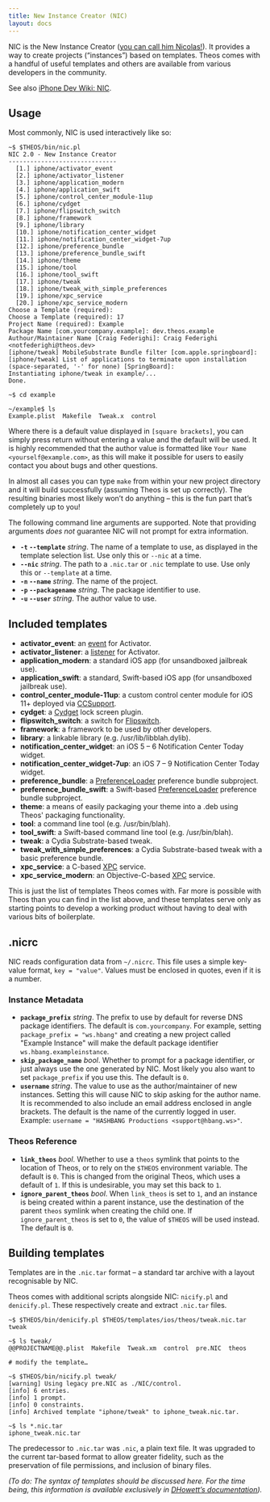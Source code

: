 ```yaml
---
title: New Instance Creator (NIC)
layout: docs
---
```


NIC is the New Instance Creator ([you can call him Nicolas!](https://github.com/theos/theos/commit/6c623614612ac07d1963c851e4a54302be6bf40d)). It provides a way to create projects (“instances”) based on templates. Theos comes with a handful of useful templates and others are available from various developers in the community.

See also [iPhone Dev Wiki: NIC](http://iphonedev.wiki/index.php/NIC).

## Usage
Most commonly, NIC is used interactively like so:

```console
~$ $THEOS/bin/nic.pl
NIC 2.0 - New Instance Creator
------------------------------
  [1.] iphone/activator_event
  [2.] iphone/activator_listener
  [3.] iphone/application_modern
  [4.] iphone/application_swift
  [5.] iphone/control_center_module-11up
  [6.] iphone/cydget
  [7.] iphone/flipswitch_switch
  [8.] iphone/framework
  [9.] iphone/library
  [10.] iphone/notification_center_widget
  [11.] iphone/notification_center_widget-7up
  [12.] iphone/preference_bundle
  [13.] iphone/preference_bundle_swift
  [14.] iphone/theme
  [15.] iphone/tool
  [16.] iphone/tool_swift
  [17.] iphone/tweak
  [18.] iphone/tweak_with_simple_preferences
  [19.] iphone/xpc_service
  [20.] iphone/xpc_service_modern
Choose a Template (required):
Choose a Template (required): 17
Project Name (required): Example
Package Name [com.yourcompany.example]: dev.theos.example
Authour/Maintainer Name [Craig Federighi]: Craig Federighi <notfederighi@theos.dev>
[iphone/tweak] MobileSubstrate Bundle filter [com.apple.springboard]:
[iphone/tweak] List of applications to terminate upon installation (space-separated, '-' for none) [SpringBoard]:
Instantiating iphone/tweak in example/...
Done.

~$ cd example

~/example$ ls
Example.plist  Makefile  Tweak.x  control
```

Where there is a default value displayed in `[square brackets]`, you can simply press return without entering a value and the default will be used. It is highly recommended that the author value is formatted like `Your Name <yourself@example.com>`, as this will make it possible for users to easily contact you about bugs and other questions.

In almost all cases you can type `make` from within your new project directory and it will build successfully (assuming Theos is set up correctly). The resulting binaries most likely won’t do anything – this is the fun part that’s completely up to you!

The following command line arguments are supported. Note that providing arguments *does not* guarantee NIC will not prompt for extra information.

* **`-t` `--template`** *string*. The name of a template to use, as displayed in the template selection list. Use only this or `--nic` at a time.
* **`--nic`** *string*. The path to a `.nic.tar` or `.nic` template to use. Use only this or `--template` at a time.
* **`-n` `--name`** *string*. The name of the project.
* **`-p` `--packagename`** *string*. The package identifier to use.
* **`-u` `--user`** *string*. The author value to use.

## Included templates
* **activator_event**: an [event](http://iphonedev.wiki/index.php/Libactivator#Sending_Events_.28via_LAEvent.29) for Activator.
* **activator_listener**: a [listener](http://iphonedev.wiki/index.php/Libactivator#Observing_Events_.28via_LAListener.29) for Activator.
* **application_modern**: a standard iOS app (for unsandboxed jailbreak use).
* **application_swift**: a standard, Swift-based iOS app (for unsandboxed jailbreak use).
* **control_center_module-11up**: a custom control center module for iOS 11+ deployed via [CCSupport](https://github.com/opa334/CCSupport/wiki).
* **cydget**: a [Cydget](https://cydia.saurik.com/info/cydget/) lock screen plugin.
* **flipswitch_switch**: a switch for [Flipswitch](https://github.com/A3Tweaks/Flipswitch).
* **framework**: a framework to be used by other developers.
* **library**: a linkable library (e.g. /usr/lib/libblah.dylib).
* **notification_center_widget**: an iOS 5 – 6 Notification Center Today widget.
* **notification_center_widget-7up**: an iOS 7 – 9 Notification Center Today widget.
* **preference_bundle**: a [PreferenceLoader](http://iphonedev.wiki/index.php/PreferenceLoader) preference bundle subproject.
* **preference_bundle_swift**: a Swift-based [PreferenceLoader](http://iphonedev.wiki/index.php/PreferenceLoader) preference bundle subproject.
* **theme**: a means of easily packaging your theme into a .deb using Theos' packaging functionality.
* **tool**: a command line tool (e.g. /usr/bin/blah).
* **tool_swift**: a Swift-based command line tool (e.g. /usr/bin/blah).
* **tweak**: a Cydia Substrate-based tweak.
* **tweak_with_simple_preferences**: a Cydia Substrate-based tweak with a basic preference bundle.
* **xpc_service**: a C-based [XPC](https://developer.apple.com/library/content/documentation/MacOSX/Conceptual/BPSystemStartup/Chapters/CreatingXPCServices.html) service.
* **xpc_service_modern**: an Objective-C-based [XPC](https://developer.apple.com/library/content/documentation/MacOSX/Conceptual/BPSystemStartup/Chapters/CreatingXPCServices.html) service.

This is just the list of templates Theos comes with. Far more is possible with Theos than you can find in the list above, and these templates serve only as starting points to develop a working product without having to deal with various bits of boilerplate.

## .nicrc
NIC reads configuration data from `~/.nicrc`. This file uses a simple key-value format, `key = "value"`. Values must be enclosed in quotes, even if it is a number.

### Instance Metadata
* **`package_prefix`** *string*. The prefix to use by default for reverse DNS package identifiers. The default is `com.yourcompany`. For example, setting `package_prefix = "ws.hbang"` and creating a new project called "Example Instance" will make the default package identifier `ws.hbang.exampleinstance`.
* **`skip_package_name`** *bool*. Whether to prompt for a package identifier, or just always use the one generated by NIC. Most likely you also want to set `package_prefix` if you use this. The default is `0`.
* **`username`** *string*. The value to use as the author/maintainer of new instances. Setting this will cause NIC to skip asking for the author name. It is recommended to also include an email address enclosed in angle brackets. The default is the name of the currently logged in user. Example: `username = "HASHBANG Productions <support@hbang.ws>"`.

### Theos Reference
* **`link_theos`** *bool*. Whether to use a `theos` symlink that points to the location of Theos, or to rely on the `$THEOS` environment variable. The default is `0`. This is changed from the original Theos, which uses a default of `1`. If this is undesirable, you may set this back to `1`.
* **`ignore_parent_theos`** *bool*. When `link_theos` is set to `1`, and an instance is being created within a parent instance, use the destination of the parent `theos` symlink when creating the child one. If `ignore_parent_theos` is set to `0`, the value of `$THEOS` will be used instead. The default is `0`.

## Building templates
Templates are in the `.nic.tar` format – a standard tar archive with a layout recognisable by NIC.

Theos comes with additional scripts alongside NIC: `nicify.pl` and `denicify.pl`. These respectively create and extract `.nic.tar` files.

```console
~$ $THEOS/bin/denicify.pl $THEOS/templates/ios/theos/tweak.nic.tar tweak

~$ ls tweak/
@@PROJECTNAME@@.plist  Makefile  Tweak.xm  control  pre.NIC  theos

# modify the template…

~$ $THEOS/bin/nicify.pl tweak/
[warning] Using legacy pre.NIC as ./NIC/control.
[info] 6 entries.
[info] 1 prompt.
[info] 0 constraints.
[info] Archived template "iphone/tweak" to iphone_tweak.nic.tar.

~$ ls *.nic.tar
iphone_tweak.nic.tar
```

The predecessor to `.nic.tar` was `.nic`, a plain text file. It was upgraded to the current tar-based format to allow greater fidelity, such as the preservation of file permissions, and inclusion of binary files.

*(To do: The syntax of templates should be discussed here. For the time being, this information is available exclusively in [DHowett’s documentation](http://theos.howett.net/nic/)).*
